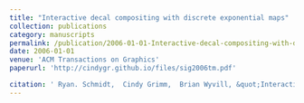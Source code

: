 ```yaml
---
title: "Interactive decal compositing with discrete exponential maps"
collection: publications
category: manuscripts
permalink: /publication/2006-01-01-Interactive-decal-compositing-with-discrete-exponential-maps
date: 2006-01-01
venue: 'ACM Transactions on Graphics'
paperurl: 'http://cindygr.github.io/files/sig2006tm.pdf'

citation: ' Ryan. Schmidt,  Cindy Grimm,  Brian Wyvill, &quot;Interactive decal compositing with discrete exponential maps.&quot; ACM Transactions on Graphics, 2006.'
---
```


